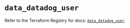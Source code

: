 # `data_datadog_user`

Refer to the Terraform Registry for docs: [`data_datadog_user`](https://registry.terraform.io/providers/datadog/datadog/3.75.0/docs/data-sources/user).
